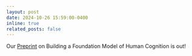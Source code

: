 ```yaml
---
layout: post
date: 2024-10-26 15:59:00-0400
inline: true
related_posts: false
---
```


Our [Preprint](https://arxiv.org/abs/2410.20268) on Building a Foundation Model of Human Cognition is out!

